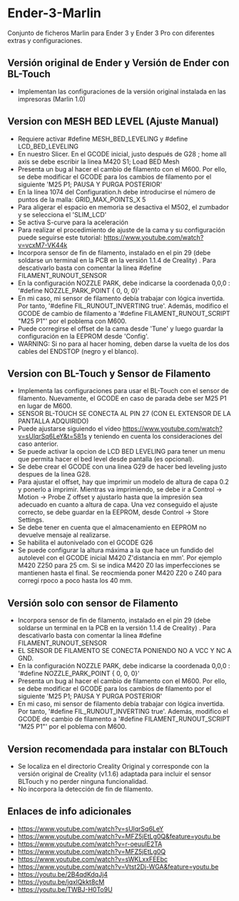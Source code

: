 # Ender-3-Marlin

Conjunto de ficheros Marlin para Ender 3 y Ender 3 Pro con diferentes extras y configuraciones.

## Versión original de Ender y Versión de Ender con BL-Touch

- Implementan las configuraciones de la versión original instalada en las impresoras (Marlin 1.0)

## Version con MESH BED LEVEL (Ajuste Manual)

- Requiere activar #define MESH_BED_LEVELING y #define LCD_BED_LEVELING
- En nuestro Slicer. En el GCODE inicial, justo después de G28 ; home all axis se debe escribir la linea M420 S1; Load BED Mesh
- Presenta un bug al hacer el cambio de filamento con el M600. Por ello, se debe modificar el GCODE para los cambios de filamento por el siguiente 'M25 P1; PAUSA Y PURGA POSTERIOR'
- En la línea 1074 del Configuration.h debe introducirse el número de puntos de la malla: GRID_MAX_POINTS_X 5
- Para aligerar el espacio en memoria se desactiva el M502, el zumbador y se selecciona el 'SLIM_LCD'
- Se activa S-curve para la aceleración
- Para realizar el procedimiento de ajuste de la cama y su configuración puede seguirse este tutorial: https://www.youtube.com/watch?v=vcxM7-VK44k
- Incorpora sensor de fin de filamento, instalado en el pin 29 (debe soldarse un terminal en la PCB en la versión 1.1.4 de Creality) . Para descativarlo basta con comentar la línea #define FILAMENT_RUNOUT_SENSOR
- En la configuración NOZZLE PARK, debe indicarse la coordenada 0,0,0 : '#define NOZZLE_PARK_POINT { 0, 0, 0}'
- En mi caso, mi sensor de filamento debía trabajar con lógica invertida. Por tanto, '#define FIL_RUNOUT_INVERTING true'. Además, modifico el GCODE de cambio de filamento a '#define FILAMENT_RUNOUT_SCRIPT "M25 P1"' por el poblema con M600.
- Puede corregirse el offset de la cama desde 'Tune' y luego guardar la configuración en la EEPROM desde 'Config'.
- WARNING: Si no para al hacer homing, deben darse la vuelta de los dos cables del ENDSTOP (negro y el blanco).


## Version con BL-Touch y Sensor de Filamento

- Implementa las configuraciones para usar el BL-Touch con el sensor de filamento. Nuevamente, el GCODE en caso de parada debe ser M25 P1 en lugar de M600.
- SENSOR BL-TOUCH SE CONECTA AL PIN 27 (CON EL EXTENSOR DE LA PANTALLA ADQUIRIDO)
- Puede ajustarse siguiendo el vídeo https://www.youtube.com/watch?v=sUlqrSq6LeY&t=581s y teniendo en cuenta los consideraciones del caso anterior.
- Se puede activar la opcion de LCD BED LEVELING para tener un menu que permita hacer el bed level desde pantalla (es opcional).
- Se debe crear el GCODE con una linea G29 de hacer bed leveling justo despues de la linea G28.
- Para ajustar el offset, hay que imprimir un modelo de altura de capa 0.2 y ponerlo a imprimir. Mientras va imprimiendo, se debe ir a Control -> Motion -> Probe Z offset y ajustarlo hasta que la impresión sea adecuado en cuanto a altura de capa. Una vez conseguido el ajuste correcto, se debe guardar en la EEPROM, desde Control -> Store Settings. 
- Se debe tener en cuenta que el almacenamiento en EEPROM no devuelve mensaje al realizarse.
- Se habilita el autonivelado con el GCODE G26
- Se puede configurar la altura máxima a la que hace un fundido del autolevel con el GCODE inicial M420 Z'distancia en mm'. Por ejemplo M420 Z250 para 25 cm. Si se indica M420 Z0 las imperfecciones se mantienen hasta el final. Se reocmienda poner M420 Z20 o Z40 para corregi rpoco a poco hasta los 40 mm.


## Versión solo con sensor de Filamento

- Incorpora sensor de fin de filamento, instalado en el pin 29 (debe soldarse un terminal en la PCB en la versión 1.1.4 de Creality) . Para descativarlo basta con comentar la línea #define FILAMENT_RUNOUT_SENSOR
- EL SENSOR DE FILAMENTO SE CONECTA PONIENDO NO A VCC Y NC A GND.
- En la configuración NOZZLE PARK, debe indicarse la coordenada 0,0,0 : '#define NOZZLE_PARK_POINT { 0, 0, 0}'
- Presenta un bug al hacer el cambio de filamento con el M600. Por ello, se debe modificar el GCODE para los cambios de filamento por el siguiente 'M25 P1; PAUSA Y PURGA POSTERIOR'
- En mi caso, mi sensor de filamento debía trabajar con lógica invertida. Por tanto, '#define FIL_RUNOUT_INVERTING true'. Además, modifico el GCODE de cambio de filamento a '#define FILAMENT_RUNOUT_SCRIPT "M25 P1"' por el poblema con M600.

## Version recomendada para instalar con BLTouch

- Se localiza en el directorio Creality Original y corresponde con la versión original de Creality (v1.1.6) adaptada para incluir el sensor BLTouch y no perder ninguna funcionalidad.
- No incorpora la detección de fin de filamento.

## Enlaces de info adicionales

- https://www.youtube.com/watch?v=sUlqrSq6LeY 
- https://www.youtube.com/watch?v=MFZ5jEtLg0Q&feature=youtu.be
- https://www.youtube.com/watch?v=r-oeuuIE2TA
- https://www.youtube.com/watch?v=MFZ5jEtLg0Q
- https://www.youtube.com/watch?v=sWKLxxFEEbc
- https://www.youtube.com/watch?v=Vtst2Dj-WGA&feature=youtu.be
- https://youtu.be/2B4qdKdqJj4
- https://youtu.be/jqxlQkkt8cM
- https://youtu.be/TWBJ-H0To9U
